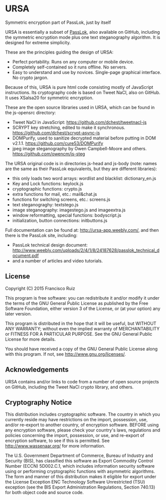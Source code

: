 # URSA
Symmetric encryption part of PassLok, just by itself

URSA is essentially a subset of [PassLok](https://github.com/fruiz500/passlok), also available on GitHub, including the symmetric encryption mode plus one text steganography algorithm. It is designed for extreme simplicity.

These are the principles guiding the design of URSA:
* Perfect portability. Runs on any computer or mobile device.
* Completely self-contained so it runs offline. No servers.
* Easy to understand and use by novices. Single-page graphical interface. No crypto jargon.

Because of this, URSA is pure html code consisting mostly of JavaScript instructions. Its cryptography code is based on Tweet NaCl, also on GitHub. It uses XSalsa20 for symmetric encryption.

These are the open source libraries used in URSA, which can be found in the js-opensrc directory:
* Tweet NaCl in JavaScript: https://github.com/dchest/tweetnacl-js
* SCRYPT key stretching, edited to make it synchronous. https://github.com/dchest/scrypt-async-js
* DOMPurify, used to sanitize decrypted material before putting in DOM v2.1.1. https://github.com/cure53/DOMPurify
* jpeg image steganography by Owen Campbell-Moore and others. https://github.com/owencm/js-steg

The URSA original code is in directories js-head and js-body (note: names are the same as their PassLok equivalents, but they are different libraries):
* this only loads two word arrays: wordlist and blacklist: dictionary_en.js
* Key and Lock functions: keylock.js
* cryptographic functions: crypto.js
* extra functions for mail, etc.: mail&chat.js
* functions for switching screens, etc.: screens.js
* text steganograghy: textstego.js
* image steganography: imagestego.js and imageextra.js
* window reformatting, special functions: bodyscript.js
* initialization, button connections: initbuttons.js

Full documentation can be found at: <http://ursa-app.weebly.com/>, and then there is the PassLok site, including:
* PassLok technical design document: http://www.weebly.com/uploads/2/4/1/8/24187628/passlok_technical_document.pdf
* and a number of articles and video tutorials.

License
-------

  Copyright (C) 2015 Francisco Ruiz

  This program is free software: you can redistribute it and/or modify
  it under the terms of the GNU General Public License as published by
  the Free Software Foundation, either version 3 of the License, or
  (at your option) any later version.

  This program is distributed in the hope that it will be useful,
  but WITHOUT ANY WARRANTY; without even the implied warranty of
  MERCHANTABILITY or FITNESS FOR A PARTICULAR PURPOSE. See the
  GNU General Public License for more details.

  You should have received a copy of the GNU General Public License
  along with this program. If not, see <http://www.gnu.org/licenses/>.

Acknowledgements
----------------

  URSA contains and/or links to code from a number of open source
  projects on GitHub, including the Tweet NaCl crypto library, and others.

Cryptography Notice
-------------------

  This distribution includes cryptographic software. The country in
  which you currently reside may have restrictions on the import,
  possession, use, and/or re-export to another country, of encryption
  software. BEFORE using any encryption software, please check your
  country's laws, regulations and policies concerning the import,
  possession, or use, and re-export of encryption software, to see if
  this is permitted. See <http://www.wassenaar.org/> for more
  information.

  The U.S. Government Department of Commerce, Bureau of Industry and
  Security (BIS), has classified this software as Export Commodity
  Control Number (ECCN) 5D002.C.1, which includes information security
  software using or performing cryptographic functions with asymmetric
  algorithms. The form and manner of this distribution makes it
  eligible for export under the License Exception ENC Technology
  Software Unrestricted (TSU) exception (see the BIS Export
  Administration Regulations, Section 740.13) for both object code and
  source code.


